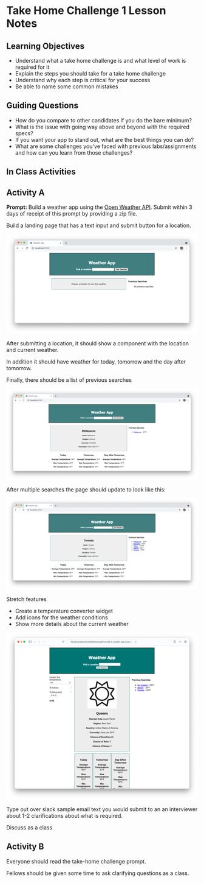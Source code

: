 # Take Home Challenge 1 Lesson Notes

## Learning Objectives

- Understand what a take home challenge is and what level of work is required for it
- Explain the steps you should take for a take home challenge
- Understand why each step is critical for your success
- Be able to name some common mistakes

## Guiding Questions

- How do you compare to other candidates if you do the bare minimum?
- What is the issue with going way above and beyond with the required specs?
- If you want your app to stand out, what are the best things you can do?
- What are some challenges you've faced with previous labs/assignments and how can you learn from those challenges?

## In Class Activities

## Activity A

**Prompt:** Build a weather app using the [Open Weather API](https://openweathermap.org/api). Submit within 3 days of receipt of this prompt by providing a zip file.

Build a landing page that has a text input and submit button for a location.

![](../assets/landing.png)

After submitting a location, it should show a component with the location and current weather.

In addition it should have weather for today, tomorrow and the day after tomorrow.

Finally, there should be a list of previous searches

![](../assets/single-search.png)

After multiple searches the page should update to look like this:

![](../assets/multiple-searches.png)

Stretch features

- Create a temperature converter widget
- Add icons for the weather conditions
- Show more details about the current weather

![](../assets/all-features.png)

Type out over slack sample email text you would submit to an an interviewer about 1-2 clarifications about what is required.

Discuss as a class

## Activity B

Everyone should read the take-home challenge prompt.

Fellows should be given some time to ask clarifying questions as a class.
